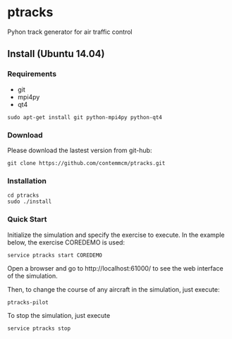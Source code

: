 # ptracks
Pyhon track generator for air traffic control 

## Install (Ubuntu 14.04)


### Requirements

 * git
 * mpi4py
 * qt4

```
sudo apt-get install git python-mpi4py python-qt4
```

### Download

Please download the lastest version from git-hub:

```
git clone https://github.com/contemmcm/ptracks.git
```

### Installation


```
cd ptracks
sudo ./install
```

### Quick Start

Initialize the simulation and specify the exercise to execute. In the example below, the exercise COREDEMO is used:

```
service ptracks start COREDEMO
```

Open a browser and go to http://localhost:61000/ to see the web interface of the simulation.

Then, to change the course of any aircraft in the simulation, just execute:

```
ptracks-pilot
```

To stop the simulation, just execute

```
service ptracks stop
```